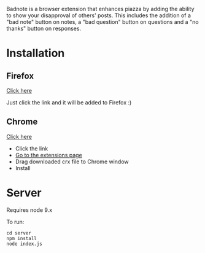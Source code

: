Badnote is a browser extension that enhances piazza by adding the ability to show your disapproval of others' posts. This includes the addition of a "bad note" button on notes, a "bad question" button on questions and a "no thanks" button on responses.

# Installation
## Firefox
[Click here](https://elanini.com/update/badnote.xpi)

Just click the link and it will be added to Firefox :)

## Chrome
[Click here](https://elanini.com/update/badnote.crx)

- Click the link
- [Go to the extensions page](chrome://extensions/)
- Drag downloaded crx file to Chrome window
- Install

# Server
Requires node 9.x

To run:
```
cd server
npm install
node index.js
```

